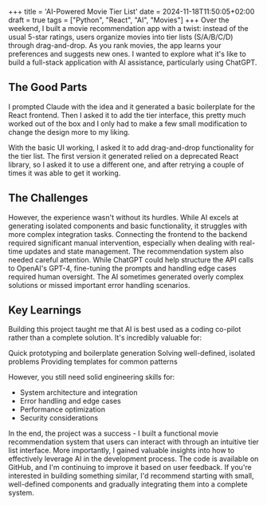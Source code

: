+++
title = 'AI-Powered Movie Tier List'
date = 2024-11-18T11:50:05+02:00
draft = true
tags = ["Python", "React", "AI", "Movies"]
+++
Over the weekend, I built a movie recommendation app with a twist: instead of the usual 5-star ratings, users organize movies into tier lists (S/A/B/C/D) through drag-and-drop. As you rank movies, the app learns your preferences and suggests new ones. I wanted to explore what it's like to build a full-stack application with AI assistance, particularly using ChatGPT.

## The Good Parts
I prompted Claude with the idea and it generated a basic boilerplate for the React frontend. Then I asked it to add the tier interface, this pretty much worked out of the box and I only had to make a few small modification to change the design more to my liking.

With the basic UI working, I asked it to add drag-and-drop functionality for the tier list. The first version it generated relied on a deprecated React library, so I asked it to use a different one, and after retrying a couple of times it was able to get it working.

## The Challenges
However, the experience wasn't without its hurdles. While AI excels at generating isolated components and basic functionality, it struggles with more complex integration tasks. Connecting the frontend to the backend required significant manual intervention, especially when dealing with real-time updates and state management.
The recommendation system also needed careful attention. While ChatGPT could help structure the API calls to OpenAI's GPT-4, fine-tuning the prompts and handling edge cases required human oversight. The AI sometimes generated overly complex solutions or missed important error handling scenarios.

## Key Learnings
Building this project taught me that AI is best used as a coding co-pilot rather than a complete solution. It's incredibly valuable for:

Quick prototyping and boilerplate generation
Solving well-defined, isolated problems
Providing templates for common patterns

However, you still need solid engineering skills for:

- System architecture and integration
- Error handling and edge cases
- Performance optimization
- Security considerations

In the end, the project was a success - I built a functional movie recommendation system that users can interact with through an intuitive tier list interface. More importantly, I gained valuable insights into how to effectively leverage AI in the development process.
The code is available on GitHub, and I'm continuing to improve it based on user feedback. If you're interested in building something similar, I'd recommend starting with small, well-defined components and gradually integrating them into a complete system.